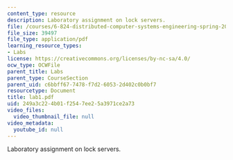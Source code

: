 ```yaml
---
content_type: resource
description: Laboratory assignment on lock servers.
file: /courses/6-824-distributed-computer-systems-engineering-spring-2006/249a3c224b01f2547ee25a3971ce2a73_lab1.pdf
file_size: 39497
file_type: application/pdf
learning_resource_types:
- Labs
license: https://creativecommons.org/licenses/by-nc-sa/4.0/
ocw_type: OCWFile
parent_title: Labs
parent_type: CourseSection
parent_uid: c6bbff67-7478-f7d2-6053-2d402c0b0bf7
resourcetype: Document
title: lab1.pdf
uid: 249a3c22-4b01-f254-7ee2-5a3971ce2a73
video_files:
  video_thumbnail_file: null
video_metadata:
  youtube_id: null
---
```

Laboratory assignment on lock servers.
